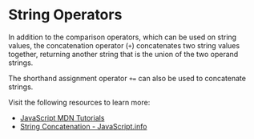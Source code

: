 # String Operators

In addition to the comparison operators, which can be used on string values, the concatenation operator (`+`) concatenates two string values together, returning another string that is the union of the two operand strings.

The shorthand assignment operator `+=` can also be used to concatenate strings.

Visit the following resources to learn more:

- [JavaScript MDN Tutorials](https://developer.mozilla.org/en-US/docs/Web/JavaScript/Guide/Expressions_and_Operators#string_operators)
- [String Concatenation - JavaScript.info](https://javascript.info/operators#string-concatenation-with-binary)